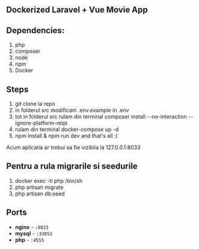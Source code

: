 ## Dockerized Laravel + Vue Movie App

## Dependencies: 
1. php
2. composer
3. node
4. npm
5. Docker
 
## Steps

1. git clone la repo
2. in folderul src modificam .env.example in .env
3. tot in folderul src rulam din terminal composer install --no-interaction --ignore-platform-reqs
4. rulam din terminal docker-compose up -d
5. npm install & npm run dev and that's all :)

Acum aplicatia ar trebui sa fie vizibila la 127.0.0.1:8033

## Pentru a rula migrarile si seedurile
1. docker exec -ti php /bin/sh
2. php artisan migrate
3. php artisan db:seed


## Ports

- **nginx** - `:8033`
- **mysql** - `:33051`
- **php** - `:4555`

